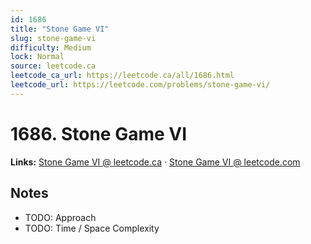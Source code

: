 ```yaml
--- 
id: 1686
title: "Stone Game VI"
slug: stone-game-vi
difficulty: Medium
lock: Normal
source: leetcode.ca
leetcode_ca_url: https://leetcode.ca/all/1686.html
leetcode_url: https://leetcode.com/problems/stone-game-vi/
---
```


# 1686. Stone Game VI

**Links:** [Stone Game VI @ leetcode.ca](https://leetcode.ca/all/1686.html) · [Stone Game VI @ leetcode.com](https://leetcode.com/problems/stone-game-vi/)

## Notes
- TODO: Approach
- TODO: Time / Space Complexity

